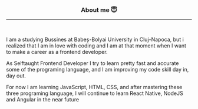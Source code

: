 ### <p align = "center" > <b> About me </b> :innocent:  </p>
---
</br>
<p> I am a studying Bussines at Babeș-Bolyai University in Cluj-Napoca, but i realized that I am in love with coding 
and I am at that moment when I want to make a career as a frontend developer. </p>
<p> As Selftaught Frontend Developer I try to learn pretty fast and accurate some of the programing language, and I am improving my code skill day in, day out. </p>
<p> For now I am learning JavaScript, HTML, CSS, and after mastering these three programing language, I will continue to learn React Native, NodeJS and Angular 
in the near future  </p>
</br>
</br>
</br>
<!-- <p align = "center"> <b> Language and Tools </b> :computer: </p> -->
</br>
</br>
</br>

